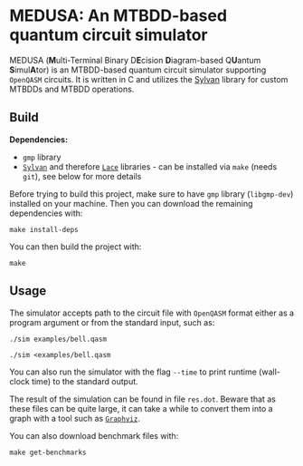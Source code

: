 # MEDUSA: An MTBDD-based quantum circuit simulator
MEDUSA (**M**ulti-Terminal Binary D**E**cision **D**iagram-based Q**U**antum **S**imul**A**tor) is an MTBDD-based quantum circuit simulator supporting `OpenQASM` circuits.
It is written in C and utilizes the [Sylvan](https://trolando.github.io/sylvan/) library for custom MTBDDs and MTBDD operations.

## Build
**Dependencies:**
* `gmp` library
* [`Sylvan`](https://trolando.github.io/sylvan/) and therefore [`Lace`](https://fmt.ewi.utwente.nl/tools/lace/) libraries - can be installed via `make` (needs `git`), see below for more details

Before trying to build this project, make sure to have `gmp` library (`libgmp-dev`) installed on your machine.
Then you can download the remaining dependencies with:
```
make install-deps
```
You can then build the project with:
```
make
```

## Usage
The simulator accepts path to the circuit file with `OpenQASM` format either as a program argument or from the standard input, such as:
```
./sim examples/bell.qasm 
```
```
./sim <examples/bell.qasm 
```
You can also run the simulator with the flag `--time` to print runtime (wall-clock time) to the standard output.

The result of the simulation can be found in file `res.dot`. Beware that as these files can be quite large, it can take a while to convert them into a graph with a tool such as [`Graphviz`](https://graphviz.org/).

You can also download benchmark files with:
```
make get-benchmarks
```